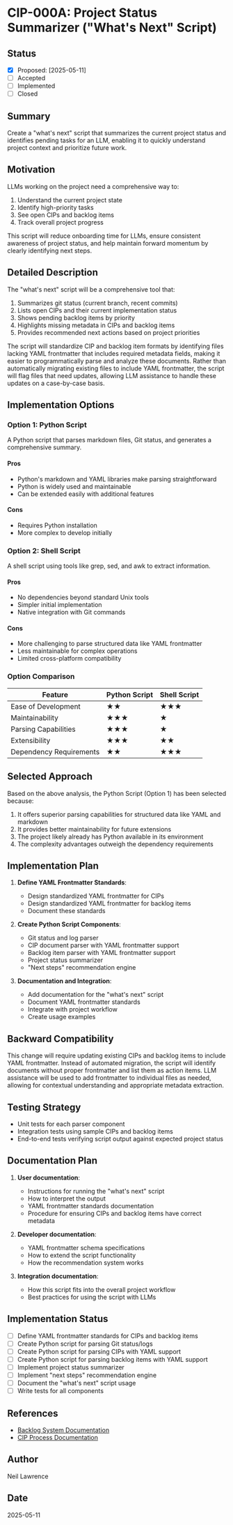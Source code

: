 # CIP-000A: Project Status Summarizer ("What's Next" Script)

## Status

- [x] Proposed: [2025-05-11]
- [ ] Accepted
- [ ] Implemented
- [ ] Closed

## Summary
Create a "what's next" script that summarizes the current project status and identifies pending tasks for an LLM, enabling it to quickly understand project context and prioritize future work.

## Motivation
LLMs working on the project need a comprehensive way to:
1. Understand the current project state
2. Identify high-priority tasks
3. See open CIPs and backlog items
4. Track overall project progress

This script will reduce onboarding time for LLMs, ensure consistent awareness of project status, and help maintain forward momentum by clearly identifying next steps.

## Detailed Description
The "what's next" script will be a comprehensive tool that:

1. Summarizes git status (current branch, recent commits)
2. Lists open CIPs and their current implementation status
3. Shows pending backlog items by priority
4. Highlights missing metadata in CIPs and backlog items
5. Provides recommended next actions based on project priorities

The script will standardize CIP and backlog item formats by identifying files lacking YAML frontmatter that includes required metadata fields, making it easier to programmatically parse and analyze these documents. Rather than automatically migrating existing files to include YAML frontmatter, the script will flag files that need updates, allowing LLM assistance to handle these updates on a case-by-case basis.

## Implementation Options

### Option 1: Python Script

A Python script that parses markdown files, Git status, and generates a comprehensive summary.

#### Pros
- Python's markdown and YAML libraries make parsing straightforward
- Python is widely used and maintainable
- Can be extended easily with additional features

#### Cons
- Requires Python installation
- More complex to develop initially

### Option 2: Shell Script

A shell script using tools like grep, sed, and awk to extract information.

#### Pros
- No dependencies beyond standard Unix tools
- Simpler initial implementation
- Native integration with Git commands

#### Cons
- More challenging to parse structured data like YAML frontmatter
- Less maintainable for complex operations
- Limited cross-platform compatibility

### Option Comparison

| Feature | Python Script | Shell Script |
|---------|---------------|--------------|
| Ease of Development | ★★ | ★★★ |
| Maintainability | ★★★ | ★ |
| Parsing Capabilities | ★★★ | ★ |
| Extensibility | ★★★ | ★★ |
| Dependency Requirements | ★★ | ★★★ |

## Selected Approach

Based on the above analysis, the Python Script (Option 1) has been selected because:

1. It offers superior parsing capabilities for structured data like YAML and markdown
2. It provides better maintainability for future extensions
3. The project likely already has Python available in its environment
4. The complexity advantages outweigh the dependency requirements

## Implementation Plan

1. **Define YAML Frontmatter Standards**:
   - Design standardized YAML frontmatter for CIPs
   - Design standardized YAML frontmatter for backlog items
   - Document these standards

2. **Create Python Script Components**:
   - Git status and log parser
   - CIP document parser with YAML frontmatter support
   - Backlog item parser with YAML frontmatter support
   - Project status summarizer
   - "Next steps" recommendation engine

3. **Documentation and Integration**:
   - Add documentation for the "what's next" script
   - Document YAML frontmatter standards
   - Integrate with project workflow
   - Create usage examples

## Backward Compatibility
This change will require updating existing CIPs and backlog items to include YAML frontmatter. Instead of automated migration, the script will identify documents without proper frontmatter and list them as action items. LLM assistance will be used to add frontmatter to individual files as needed, allowing for contextual understanding and appropriate metadata extraction.

## Testing Strategy
- Unit tests for each parser component
- Integration tests using sample CIPs and backlog items
- End-to-end tests verifying script output against expected project status

## Documentation Plan

1. **User documentation**:
   - Instructions for running the "what's next" script
   - How to interpret the output
   - YAML frontmatter standards documentation
   - Procedure for ensuring CIPs and backlog items have correct metadata

2. **Developer documentation**:
   - YAML frontmatter schema specifications
   - How to extend the script functionality
   - How the recommendation system works

3. **Integration documentation**:
   - How this script fits into the overall project workflow
   - Best practices for using the script with LLMs

## Implementation Status
- [ ] Define YAML frontmatter standards for CIPs and backlog items
- [ ] Create Python script for parsing Git status/logs
- [ ] Create Python script for parsing CIPs with YAML support
- [ ] Create Python script for parsing backlog items with YAML support
- [ ] Implement project status summarizer
- [ ] Implement "next steps" recommendation engine
- [ ] Document the "what's next" script usage
- [ ] Write tests for all components

## References
- [Backlog System Documentation](../backlog/README.md)
- [CIP Process Documentation](./README.md)

## Author
Neil Lawrence

## Date
2025-05-11 